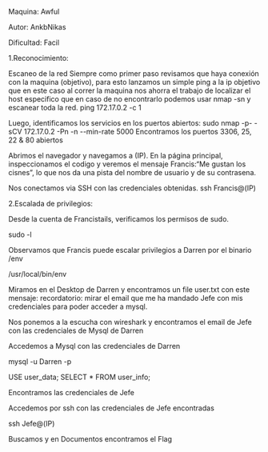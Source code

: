 Maquina: Awful

Autor: AnkbNikas

Dificultad: Facil

1.Reconocimiento:

Escaneo de la red Siempre como primer paso revisamos que haya conexión con la maquina (objetivo), para esto lanzamos un simple ping a la ip objetivo que en este caso al correr la maquina nos ahorra el trabajo de localizar el host especifico que en caso de no encontrarlo podemos usar nmap -sn y escanear toda la red. ping 172.17.0.2 -c 1

Luego, identificamos los servicios en los puertos abiertos: sudo nmap -p- -sCV 172.17.0.2 -Pn -n --min-rate 5000 Encontramos los puertos 3306, 25, 22 & 80 abiertos

Abrimos el navegador y navegamos a (IP). En la página principal, inspeccionamos el codigo y veremos el mensaje Francis:“Me gustan los cisnes”, lo que nos da una pista del nombre de usuario y de su contrasena.

Nos conectamos via SSH con las credenciales obtenidas. ssh Francis@(IP)

2.Escalada de privilegios:

Desde la cuenta de Francistails, verificamos los permisos de sudo. 

sudo -l 

Observamos que Francis puede escalar privilegios a Darren por el binario /env

/usr/local/bin/env

Miramos en el Desktop de Darren y encontramos un file user.txt con este mensaje: recordatorio: mirar el email que me ha mandado Jefe con mis credenciales para poder acceder a mysql.

Nos ponemos a la escucha con wireshark y encontramos el email de Jefe con las credenciales de Mysql de Darren

Accedemos a Mysql con las credenciales de Darren

mysql -u Darren -p

USE user_data; SELECT * FROM user_info;

Encontramos las credenciales de Jefe

Accedemos por ssh con las credenciales de Jefe encontradas

ssh Jefe@(IP)

Buscamos y en Documentos encontramos el Flag
